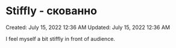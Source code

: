 # Stiffly - скованно

Created: July 15, 2022 12:36 AM
Updated: July 15, 2022 12:36 AM

I feel myself a bit stiffly in front of audience.